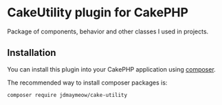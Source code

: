 # CakeUtility plugin for CakePHP

Package of components, behavior and other classes I used in projects.

## Installation

You can install this plugin into your CakePHP application using [composer](http://getcomposer.org).

The recommended way to install composer packages is:

```
composer require jdmaymeow/cake-utility
```
